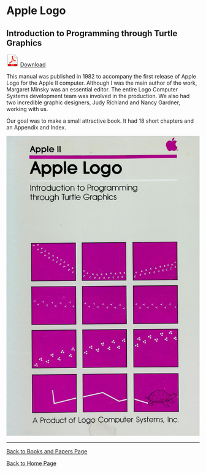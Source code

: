 # Apple Logo

## Introduction to Programming through Turtle Graphics

[![Download](./images/pdf.png)](./documents/Apple_Logo.pdf)
[Download](./documents/Apple_Logo.pdf)

This manual was published in 1982 to accompany the first release of
Apple Logo for the Apple II computer. Although I was the main author
of the work, Margaret Minsky was an essential editor. The entire Logo
Computer Systems development team was involved in the production. We
also had two incredible graphic designers, Judy Richland and Nancy
Gardner, working with us.

Our goal was to make a small attractive book. It had 18 short chapters
and an Appendix and Index.

![Apple_Logo1.jpg](./images/Apple_Logo1.jpg)

----

[Back to Books and Papers Page](Books.md)

[Back to Home Page](Home.md)
